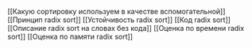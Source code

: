 [[Какую сортировку используем в качестве вспомогательной]]
[[Принцип radix sort]]
[[Устойчивость radix sort]]
[[Код radix sort]]
[[Описание radix sort на словах без кода]]
[[Оценка по времени radix sort]]
[[Оценка по памяти radix sort]]
